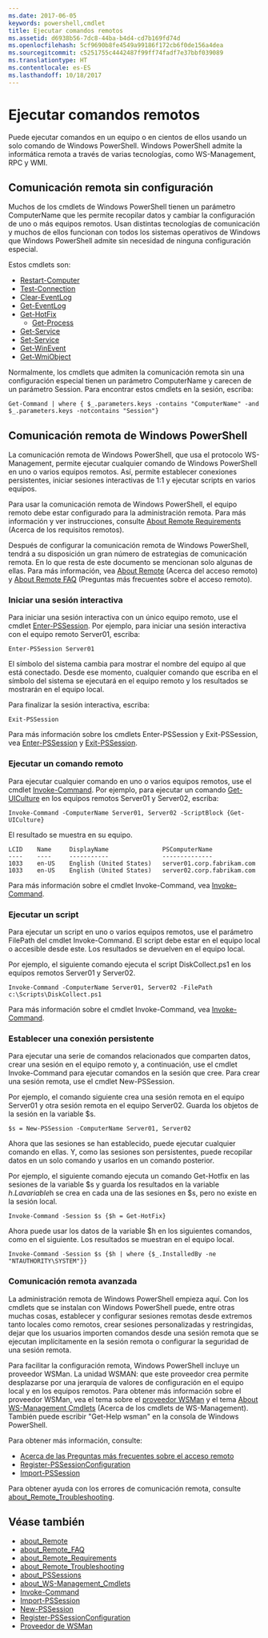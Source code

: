 ```yaml
---
ms.date: 2017-06-05
keywords: powershell,cmdlet
title: Ejecutar comandos remotos
ms.assetid: d6938b56-7dc8-44ba-b4d4-cd7b169fd74d
ms.openlocfilehash: 5cf9690b8fe4549a99186f172cb6f0de156a4dea
ms.sourcegitcommit: c5251755c4442487f99ff74fadf7e37bbf039089
ms.translationtype: HT
ms.contentlocale: es-ES
ms.lasthandoff: 10/18/2017
---
```

# <a name="running-remote-commands"></a>Ejecutar comandos remotos
Puede ejecutar comandos en un equipo o en cientos de ellos usando un solo comando de Windows PowerShell. Windows PowerShell admite la informática remota a través de varias tecnologías, como WS-Management, RPC y WMI.

## <a name="remoting-without-configuration"></a>Comunicación remota sin configuración
Muchos de los cmdlets de Windows PowerShell tienen un parámetro ComputerName que les permite recopilar datos y cambiar la configuración de uno o más equipos remotos. Usan distintas tecnologías de comunicación y muchos de ellos funcionan con todos los sistemas operativos de Windows que Windows PowerShell admite sin necesidad de ninguna configuración especial.

Estos cmdlets son:
* [Restart-Computer](https://go.microsoft.com/fwlink/?LinkId=821625)
* [Test-Connection](https://go.microsoft.com/fwlink/?LinkId=821646)
* [Clear-EventLog](https://go.microsoft.com/fwlink/?LinkId=821568)
* [Get-EventLog](https://go.microsoft.com/fwlink/?LinkId=821585)
* [Get-HotFix](https://go.microsoft.com/fwlink/?LinkId=821586)
  - [Get-Process](https://go.microsoft.com/fwlink/?linkid=821590)
* [Get-Service](https://go.microsoft.com/fwlink/?LinkId=821593)
* [Set-Service](https://go.microsoft.com/fwlink/?LinkId=821633)
* [Get-WinEvent](https://go.microsoft.com/fwlink/?linkid=821529)
* [Get-WmiObject](https://go.microsoft.com/fwlink/?LinkId=821595)

Normalmente, los cmdlets que admiten la comunicación remota sin una configuración especial tienen un parámetro ComputerName y carecen de un parámetro Session. Para encontrar estos cmdlets en la sesión, escriba:

```
Get-Command | where { $_.parameters.keys -contains "ComputerName" -and $_.parameters.keys -notcontains "Session"}
```

## <a name="windows-powershell-remoting"></a>Comunicación remota de Windows PowerShell
La comunicación remota de Windows PowerShell, que usa el protocolo WS-Management, permite ejecutar cualquier comando de Windows PowerShell en uno o varios equipos remotos. Así, permite establecer conexiones persistentes, iniciar sesiones interactivas de 1:1 y ejecutar scripts en varios equipos.

Para usar la comunicación remota de Windows PowerShell, el equipo remoto debe estar configurado para la administración remota. Para más información y ver instrucciones, consulte [About Remote Requirements](https://technet.microsoft.com/en-us/library/dd315349.aspx) (Acerca de los requisitos remotos).

Después de configurar la comunicación remota de Windows PowerShell, tendrá a su disposición un gran número de estrategias de comunicación remota. En lo que resta de este documento se mencionan solo algunas de ellas. Para más información, vea [About Remote](https://technet.microsoft.com/en-us/library/dd347744.aspx) (Acerca del acceso remoto) y [About Remote FAQ](https://technet.microsoft.com/en-us/library/dd347744.aspx) (Preguntas más frecuentes sobre el acceso remoto).

### <a name="start-an-interactive-session"></a>Iniciar una sesión interactiva
Para iniciar una sesión interactiva con un único equipo remoto, use el cmdlet [Enter-PSSession](https://go.microsoft.com/fwlink/?LinkId=821477).
Por ejemplo, para iniciar una sesión interactiva con el equipo remoto Server01, escriba:

```
Enter-PSSession Server01
```

El símbolo del sistema cambia para mostrar el nombre del equipo al que está conectado. Desde ese momento, cualquier comando que escriba en el símbolo del sistema se ejecutará en el equipo remoto y los resultados se mostrarán en el equipo local.

Para finalizar la sesión interactiva, escriba:

```
Exit-PSSession
```

Para más información sobre los cmdlets Enter-PSSession y Exit-PSSession, vea [Enter-PSSession](https://go.microsoft.com/fwlink/?LinkId=821477) y [Exit-PSSession](https://go.microsoft.com/fwlink/?LinkID=821478).

### <a name="run-a-remote-command"></a>Ejecutar un comando remoto
Para ejecutar cualquier comando en uno o varios equipos remotos, use el cmdlet [Invoke-Command](https://go.microsoft.com/fwlink/?LinkId=821493).
Por ejemplo, para ejecutar un comando [Get-UICulture](https://go.microsoft.com/fwlink/?LinkId=821806) en los equipos remotos Server01 y Server02, escriba:

```
Invoke-Command -ComputerName Server01, Server02 -ScriptBlock {Get-UICulture}
```

El resultado se muestra en su equipo.

```
LCID    Name     DisplayName               PSComputerName
----    ----     -----------               --------------
1033    en-US    English (United States)   server01.corp.fabrikam.com
1033    en-US    English (United States)   server02.corp.fabrikam.com
```
Para más información sobre el cmdlet Invoke-Command, vea [Invoke-Command](https://go.microsoft.com/fwlink/?LinkId=821493).

### <a name="run-a-script"></a>Ejecutar un script
Para ejecutar un script en uno o varios equipos remotos, use el parámetro FilePath del cmdlet Invoke-Command. El script debe estar en el equipo local o accesible desde este. Los resultados se devuelven en el equipo local.

Por ejemplo, el siguiente comando ejecuta el script DiskCollect.ps1 en los equipos remotos Server01 y Server02.

```
Invoke-Command -ComputerName Server01, Server02 -FilePath c:\Scripts\DiskCollect.ps1
```

Para más información sobre el cmdlet Invoke-Command, vea [Invoke-Command](https://go.microsoft.com/fwlink/?LinkId=821493).

### <a name="establish-a-persistent-connection"></a>Establecer una conexión persistente
Para ejecutar una serie de comandos relacionados que comparten datos, crear una sesión en el equipo remoto y, a continuación, use el cmdlet Invoke-Command para ejecutar comandos en la sesión que cree. Para crear una sesión remota, use el cmdlet New-PSSession.

Por ejemplo, el comando siguiente crea una sesión remota en el equipo Server01 y otra sesión remota en el equipo Server02. Guarda los objetos de la sesión en la variable $s.

```
$s = New-PSSession -ComputerName Server01, Server02
```

Ahora que las sesiones se han establecido, puede ejecutar cualquier comando en ellas. Y, como las sesiones son persistentes, puede recopilar datos en un solo comando y usarlos en un comando posterior.

Por ejemplo, el siguiente comando ejecuta un comando Get-Hotfix en las sesiones de la variable $s y guarda los resultados en la variable $h. La variable $h se crea en cada una de las sesiones en $s, pero no existe en la sesión local.

```
Invoke-Command -Session $s {$h = Get-HotFix}
```

Ahora puede usar los datos de la variable $h en los siguientes comandos, como en el siguiente. Los resultados se muestran en el equipo local.

```
Invoke-Command -Session $s {$h | where {$_.InstalledBy -ne "NTAUTHORITY\SYSTEM"}}
```

### <a name="advanced-remoting"></a>Comunicación remota avanzada
La administración remota de Windows PowerShell empieza aquí. Con los cmdlets que se instalan con Windows PowerShell puede, entre otras muchas cosas, establecer y configurar sesiones remotas desde extremos tanto locales como remotos, crear sesiones personalizadas y restringidas, dejar que los usuarios importen comandos desde una sesión remota que se ejecutan implícitamente en la sesión remota o configurar la seguridad de una sesión remota.

Para facilitar la configuración remota, Windows PowerShell incluye un proveedor WSMan. La unidad WSMAN: que este proveedor crea permite desplazarse por una jerarquía de valores de configuración en el equipo local y en los equipos remotos.
Para obtener más información sobre el proveedor WSMan, vea el tema sobre el [proveedor WSMan](https://technet.microsoft.com/en-us/library/dd819476.aspx) y el tema [About WS-Management Cmdlets](https://technet.microsoft.com/en-us/library/dd819481.aspx) (Acerca de los cmdlets de WS-Management). También puede escribir "Get-Help wsman" en la consola de Windows PowerShell.

Para obtener más información, consulte:
- [Acerca de las Preguntas más frecuentes sobre el acceso remoto](https://technet.microsoft.com/en-us/library/dd315359.aspx)
- [Register-PSSessionConfiguration](https://go.microsoft.com/fwlink/?LinkId=821508)
- [Import-PSSession](https://go.microsoft.com/fwlink/?LinkId=821821)

Para obtener ayuda con los errores de comunicación remota, consulte [about_Remote_Troubleshooting](https://technet.microsoft.com/en-us/library/dd347642.aspx).

## <a name="see-also"></a>Véase también
- [about_Remote](https://technet.microsoft.com/en-us/library/9b4a5c87-9162-4adf-bdfe-fbc80b9b8970)
- [about_Remote_FAQ](https://technet.microsoft.com/en-us/library/e23702fd-9415-4a98-9975-390a4d3adc42)
- [about_Remote_Requirements](https://technet.microsoft.com/en-us/library/da213949-134c-4741-b307-81f4492ba1bd)
- [about_Remote_Troubleshooting](https://technet.microsoft.com/en-us/library/2f890148-8578-49ed-85ea-79a489dd6317)
- [about_PSSessions](https://technet.microsoft.com/en-us/library/7a9b4e0e-fa1b-47b0-92f6-6e2995d70acb)
- [about_WS-Management_Cmdlets](https://technet.microsoft.com/en-us/library/6ed3370a-ea10-45a5-9493-696aeace27ed)
- [Invoke-Command](https://go.microsoft.com/fwlink/?LinkId=821493)
- [Import-PSSession](https://go.microsoft.com/fwlink/?LinkId=821821)
- [New-PSSession](https://go.microsoft.com/fwlink/?LinkId=821498)
- [Register-PSSessionConfiguration](https://go.microsoft.com/fwlink/?LinkId=821508)
- [Proveedor de WSMan](https://technet.microsoft.com/en-us/library/66fe1241-e08f-49ca-832f-a84c33ca8735)
